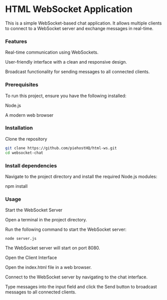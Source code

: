 # HTML WebSocket Application

This is a simple WebSocket-based chat application. It allows multiple clients to connect to a WebSocket server and exchange messages in real-time.

### Features

Real-time communication using WebSockets.

User-friendly interface with a clean and responsive design.

Broadcast functionality for sending messages to all connected clients.

### Prerequisites

To run this project, ensure you have the following installed:

Node.js

A modern web browser

### Installation

Clone the repository
```bash
git clone https://github.com/piehostHQ/html-ws.git
cd websocket-chat
```
### Install dependencies
Navigate to the project directory and install the required Node.js modules:

npm install

### Usage

Start the WebSocket Server

Open a terminal in the project directory.

Run the following command to start the WebSocket server:
```
node server.js
```
The WebSocket server will start on port 8080.

Open the Client Interface

Open the index.html file in a web browser.

Connect to the WebSocket server by navigating to the chat interface.

Type messages into the input field and click the Send button to broadcast messages to all connected clients.
